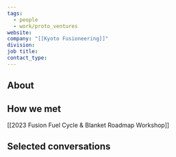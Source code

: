 ```yaml
---
tags:
  - people
  - work/proto_ventures
website: 
company: "[[Kyoto Fusioneering]]"
division: 
job title: 
contact_type:
---
```

## About


## How we met
[[2023 Fusion Fuel Cycle & Blanket Roadmap Workshop]]

## Selected conversations
